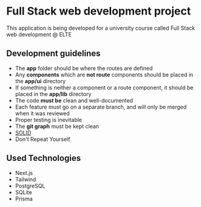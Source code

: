 # Full Stack web development project
This application is being developed for a university course called Full Stack web development @ ELTE

## Development guidelines
- The **app** folder should be where the routes are defined
- Any **components** which are **not route** components should be placed in the **app/ui** directory
- If something is neither a component or a route component, it should be placed in the **app/lib** directory
- The code **must be** clean and well-documented
- Each feature must go on a separate branch, and will only be merged when it was reviewed
- Proper testing is inevitable
- The **git graph** must be kept clean
- [SOLID](https://en.wikipedia.org/wiki/SOLID)
- Don't Repeat Yourself

## Used Technologies
- Next.js
- Tailwind
- PostgreSQL
- SQLite
- Prisma
